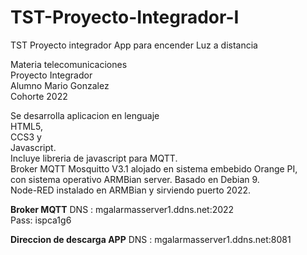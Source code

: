# TST-Proyecto-Integrador-I
TST Proyecto integrador App para encender Luz a distancia 

Materia telecomunicaciones <br>
Proyecto Integrador <br>
Alumno Mario Gonzalez <br>
Cohorte 2022 <br>

Se desarrolla aplicacion en lenguaje <br>
HTML5, <br>
CCS3 y <br>
Javascript.<br>
Incluye libreria de javascript para MQTT.<br>
Broker MQTT Mosquitto V3.1 alojado en sistema embebido Orange PI,<br>
con sistema operativo ARMBian server. Basado en Debian 9.<br>
Node-RED instalado en ARMBian y sirviendo puerto 2022.<br>

<strong>Broker MQTT</strong>
DNS : mgalarmasserver1.ddns.net:2022 <br>
Pass: ispca1g6<br>

<strong>Direccion de descarga APP</strong>
DNS : mgalarmasserver1.ddns.net:8081 <br>


